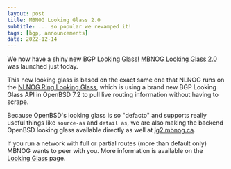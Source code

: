 ```yaml
---
layout: post
title: MBNOG Looking Glass 2.0
subtitle: ... so popular we revamped it!
tags: [bgp, announcements]
date: 2022-12-14
---
```


We now have a shiny new BGP Looking Glass! [MBNOG Looking Glass 2.0](https://lg.mbnog.ca) was launched just today.

This new looking glass is based on the exact same one that NLNOG runs on the [NLNOG Ring Looking Glass](https://lg.ring.nlnog.net), which is using a brand new BGP Looking Glass API in OpenBSD 7.2 to pull live routing information without having to scrape.

Because OpenBSD's looking glass is so "defacto" and supports really useful things like `source-as` and `detail as`, we are also making the backend OpenBSD looking glass available directly as well at [lg2.mbnog.ca](https://lg2.mbnog.ca).

If you run a network with full or partial routes (more than default only) MBNOG wants to peer with you. More information is available on the [Looking Glass](/looking-glass) page. 

